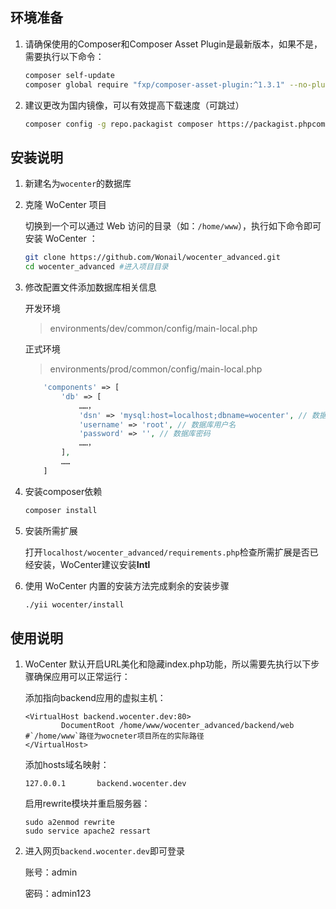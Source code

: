 ## 环境准备
1. 请确保使用的Composer和Composer Asset Plugin是最新版本，如果不是，需要执行以下命令：

    ```bash
    composer self-update
    composer global require "fxp/composer-asset-plugin:^1.3.1" --no-plugins
    ```
2. 建议更改为国内镜像，可以有效提高下载速度（可跳过）
    ```bash
    composer config -g repo.packagist composer https://packagist.phpcomposer.com
    ```
## 安装说明
1. 新建名为`wocenter`的数据库
2. 克隆 WoCenter 项目

    切换到一个可以通过 Web 访问的目录（如：`/home/www`），执行如下命令即可安装 WoCenter ：
    ```bash
    git clone https://github.com/Wonail/wocenter_advanced.git
    cd wocenter_advanced #进入项目目录
    ```

3. 修改配置文件添加数据库相关信息

    开发环境
    > environments/dev/common/config/main-local.php

    正式环境
    > environments/prod/common/config/main-local.php

    ```php
        'components' => [
            'db' => [
                ……，
                'dsn' => 'mysql:host=localhost;dbname=wocenter', // 数据库名称，如果没有修改，默认为wocenter
                'username' => 'root', // 数据库用户名
                'password' => '', // 数据库密码
                ……，
            ],
            ……
        ]
    ```
4. 安装composer依赖
    ```bash
    composer install
    ```

5. 安装所需扩展

    打开`localhost/wocenter_advanced/requirements.php`检查所需扩展是否已经安装，WoCenter建议安装**Intl**

6. 使用 WoCenter 内置的安装方法完成剩余的安装步骤
    ```bash
    ./yii wocenter/install
    ```

## 使用说明
1. WoCenter 默认开启URL美化和隐藏index.php功能，所以需要先执行以下步骤确保应用可以正常运行：

    添加指向backend应用的虚拟主机：
    ```
    <VirtualHost backend.wocenter.dev:80>
            DocumentRoot /home/www/wocenter_advanced/backend/web #`/home/www`路径为wocneter项目所在的实际路径
    </VirtualHost>
    ```

    添加hosts域名映射：
    ```
    127.0.0.1	    backend.wocenter.dev
    ```

    启用rewrite模块并重启服务器：
    ```
    sudo a2enmod rewrite
    sudo service apache2 ressart
    ```

2. 进入网页`backend.wocenter.dev`即可登录

    账号：admin

    密码：admin123